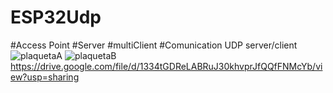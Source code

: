 # ESP32Udp
#Access Point
#Server
#multiClient
#Comunication UDP server/client
![plaquetaA](https://user-images.githubusercontent.com/41321821/176370175-58f29e53-148e-47a6-94f6-94033b3c3068.jpg)
![plaquetaB](https://user-images.githubusercontent.com/41321821/176370195-f1a280a0-7a35-4c0c-9aae-560e71cc0b96.jpg)
https://drive.google.com/file/d/1334tGDReLABRuJ30khvprJfQQfFNMcYb/view?usp=sharing
